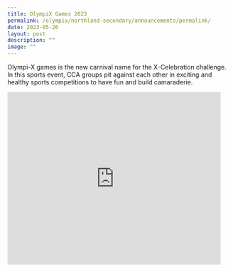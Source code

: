 ```yaml
---
title: OlympiX Games 2023
permalink: /olympix/northland-secondary/announcements/permalink/
date: 2023-05-26
layout: post
description: ""
image: ""
---
```

Olympi-X games is the new carnival name for the X-Celebration challenge. In this sports event, CCA groups pit against each other in exciting and healthy sports competitions to have fun and build camaraderie.

<iframe src="https://docs.google.com/presentation/d/e/2PACX-1vRX7_Szk_Pd_5CcU7XvzbW7HBEnentDWjVLJthm_mKf6dtT5g7hk7gTmyVTYIFrDw/embed?start=true&amp;loop=true&amp;delayms=3000" frameborder="0" width="480" height="389" allowfullscreen="true"></iframe>